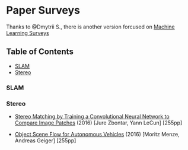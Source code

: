 # Paper Surveys
Thanks to @Dmytrii S., there is another version forcused on  [Machine Learning Surveys](https://github.com/metrofun/machine-learning-surveys)

## Table of Contents
- [SLAM](#SLAM)
- [Stereo](#Stereo)

### SLAM

### Stereo 
* [Stereo Matching by Training a Convolutional Neural Network to Compare Image Patches](https://arxiv.org/pdf/1510.05970.pdf "Jure Zbontar, Yann LeCun") (2016)
[Jure Zbontar, Yann LeCun] [255pp]

* [Object Scene Flow for Autonomous Vehicles](http://www.cvlibs.net/publications/Menze2015CVPR.pdf "Moritz Menze, Andreas Geiger") (2016)
[Moritz Menze, Andreas Geiger] [255pp]
